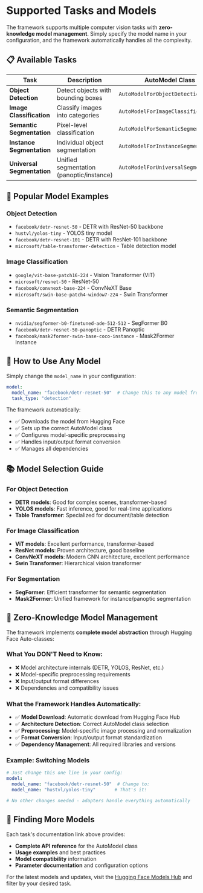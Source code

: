# Supported Tasks and Models

The framework supports multiple computer vision tasks with **zero-knowledge model management**. Simply specify the model name in your configuration, and the framework automatically handles all the complexity.

## 📋 Available Tasks

| Task | Description | AutoModel Class | Documentation |
|------|-------------|-----------------|---------------|
| **Object Detection** | Detect objects with bounding boxes | `AutoModelForObjectDetection` | [🔗 AutoModelForObjectDetection](https://huggingface.co/docs/transformers/v4.53.3/en/model_doc/auto#transformers.AutoModelForObjectDetection) |
| **Image Classification** | Classify images into categories | `AutoModelForImageClassification` | [🔗 AutoModelForImageClassification](https://huggingface.co/docs/transformers/v4.53.3/en/model_doc/auto#transformers.AutoModelForImageClassification) |
| **Semantic Segmentation** | Pixel-level classification | `AutoModelForSemanticSegmentation` | [🔗 AutoModelForSemanticSegmentation](https://huggingface.co/docs/transformers/v4.53.3/en/model_doc/auto#transformers.AutoModelForSemanticSegmentation) |
| **Instance Segmentation** | Individual object segmentation | `AutoModelForInstanceSegmentation` | [🔗 AutoModelForInstanceSegmentation](https://huggingface.co/docs/transformers/v4.53.3/en/model_doc/auto#transformers.AutoModelForInstanceSegmentation) |
| **Universal Segmentation** | Unified segmentation (panoptic/instance) | `AutoModelForUniversalSegmentation` | [🔗 AutoModelForUniversalSegmentation](https://huggingface.co/docs/transformers/v4.53.3/en/model_doc/auto#transformers.AutoModelForUniversalSegmentation) |

## 🚀 Popular Model Examples

### Object Detection
- `facebook/detr-resnet-50` - DETR with ResNet-50 backbone
- `hustvl/yolos-tiny` - YOLOS tiny model
- `facebook/detr-resnet-101` - DETR with ResNet-101 backbone
- `microsoft/table-transformer-detection` - Table detection model

### Image Classification
- `google/vit-base-patch16-224` - Vision Transformer (ViT)
- `microsoft/resnet-50` - ResNet-50
- `facebook/convnext-base-224` - ConvNeXT Base
- `microsoft/swin-base-patch4-window7-224` - Swin Transformer

### Semantic Segmentation
- `nvidia/segformer-b0-finetuned-ade-512-512` - SegFormer B0
- `facebook/detr-resnet-50-panoptic` - DETR Panoptic
- `facebook/mask2former-swin-base-coco-instance` - Mask2Former Instance

## 🔧 How to Use Any Model

Simply change the `model_name` in your configuration:

```yaml
model:
  model_name: "facebook/detr-resnet-50"  # Change this to any model from the links above
  task_type: "detection"
```

The framework automatically:
- ✅ Downloads the model from Hugging Face
- ✅ Sets up the correct AutoModel class
- ✅ Configures model-specific preprocessing
- ✅ Handles input/output format conversion
- ✅ Manages all dependencies

## 📚 Model Selection Guide

### For Object Detection
- **DETR models**: Good for complex scenes, transformer-based
- **YOLOS models**: Fast inference, good for real-time applications
- **Table Transformer**: Specialized for document/table detection

### For Image Classification
- **ViT models**: Excellent performance, transformer-based
- **ResNet models**: Proven architecture, good baseline
- **ConvNeXT models**: Modern CNN architecture, excellent performance
- **Swin Transformer**: Hierarchical vision transformer

### For Segmentation
- **SegFormer**: Efficient transformer for semantic segmentation
- **Mask2Former**: Unified framework for instance/panoptic segmentation

## 🎯 Zero-Knowledge Model Management

The framework implements **complete model abstraction** through Hugging Face Auto-classes:

### What You DON'T Need to Know:
- ❌ Model architecture internals (DETR, YOLOS, ResNet, etc.)
- ❌ Model-specific preprocessing requirements
- ❌ Input/output format differences
- ❌ Dependencies and compatibility issues

### What the Framework Handles Automatically:
- ✅ **Model Download**: Automatic download from Hugging Face Hub
- ✅ **Architecture Detection**: Correct AutoModel class selection
- ✅ **Preprocessing**: Model-specific image processing and normalization
- ✅ **Format Conversion**: Input/output format standardization
- ✅ **Dependency Management**: All required libraries and versions

### Example: Switching Models
```yaml
# Just change this one line in your config:
model:
  model_name: "facebook/detr-resnet-50"  # Change to:
  model_name: "hustvl/yolos-tiny"       # That's it!

# No other changes needed - adapters handle everything automatically
```

## 🔗 Finding More Models

Each task's documentation link above provides:
- **Complete API reference** for the AutoModel class
- **Usage examples** and best practices
- **Model compatibility** information
- **Parameter documentation** and configuration options

For the latest models and updates, visit the [Hugging Face Models Hub](https://huggingface.co/models) and filter by your desired task.
